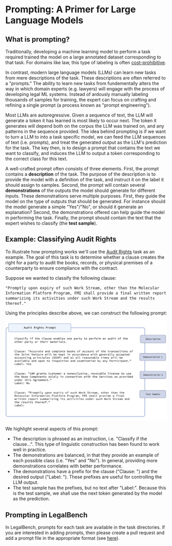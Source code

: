 # Prompting: A Primer for Large Language Models

## What is prompting?

Traditionally, developing a machine learning model to perform a task required trained the model on a large annotated dataset corresponding to that task. For domains like law, this type of labeling is often [cost-prohibitive](https://arxiv.org/abs/2103.06268).

In contrast, modern large language models (LLMs) can learn new tasks from mere descriptions of the task. These descriptions are often referred to a "prompts." The ability to learn new tasks from fundementally alters the way in which domain experts (e.g. lawyers) will engage with the process of developing legal ML systems. Instead of ardously manually labeling thousands of samples for training, the expert can focus on crafting and refining a single prompt (a process known as "prompt engineering").

Most LLMs are autoregressive. Given a sequence of text, the LLM will generate a token it has learned is most likely to occur next. The token it generates will depend both on the corpus the LLM was trained on, and any patterns in the sequence provided. The idea behind prompting is if we want to turn a LLM to into a task specific model, we can feed the LLM sequences of text (i.e. prompts), and treat the generated output as the LLM's prediction for the task. The key then, is to design a prompt that contains the text we want to classify, and induces the LLM to output a token corresponding to the correct class for this text.

A well-crafted prompt often consists of three elements. First, the prompt contains a **description** of the task. The purpose of the description is to provide the model with a definition of the task, and instruct it on the label it should assign to samples. Second, the prompt will contain several **demonstrations** of the outputs the model should generate for different inputs. These demonstrations serve multiple purposes. First, they guide the model on the type of outputs that should be generated. For instance should the model generate a simple "Yes"/"No", or should it generate an explanation? Second, the demonstrations offered can help guide the model in performing the task. Finally, the prompt should contain the text that the expert wishes to classify (the **test sample**).

## Example: Classifying Audit Rights

To illustrate how prompting works we'll use the [Audit Rights](https://github.com/HazyResearch/legalbench/tree/main/tasks/CUAD_Audit%20Rights) task as an example. The goal of this task is to determine whether a clause creates the right for a party to audit the books, records, or physical premises of a counterparty to ensure compliance with the contract.

Suppose we wanted to classify the following clause:

```text
"Promptly upon expiry of such Work Stream, other than the Molecular Information Platform Program, FMI shall provide a final written report summarizing its activities under such Work Stream and the results thereof."
```

Using the principles describe above, we can construct the following prompt:

![Image of prompt](img/LegalBenchAuditRightsExample.png "Prompt")

We highlight several aspects of this prompt:

- The description is phrased as an instruction, i.e. "Classify if the clause...". This type of linguistic construction has been found to work well in practice.
- The demonstrations are balanced, in that they provide an example of each possible class (i.e. "Yes" and "No"). In general, providing more demonstrations correlates with better performance.
- The demonstrations have a prefix for the clause ("Clause: ") and the desired output ("Label: "). These prefixes are useful for controlling the LLM output.
- The test sample has the prefixes, but no text after "Label:". Because this is the test sample, we shall use the next token generated by the model as the prediction.

## Prompting in LegalBench

In LegalBench, prompts for each task are available in the task directories. If you are interested in adding prompts, then please create a pull request and add a prompt file in the appropriate format (see [here](README.md#about-us)).
